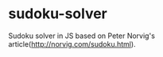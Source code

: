sudoku-solver
============

Sudoku solver in JS based on Peter Norvig's article(http://norvig.com/sudoku.html).
